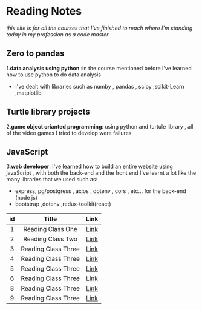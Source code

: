 # Reading Notes
*this site is for all the courses that I've finished to reach where I'm standing today in my profession as a code master*

## Zero to pandas 
1.**data analysis using python** :in the course mentioned before I've learned how to use python to do data analysis
* I've dealt with libraries such as numby , pandas , scipy ,scikit-Learn ,matplotlib
## Turtle library projects
2.**game object orianted programming**: using python and turtule library , all of the video games I tried to develop were failures
## JavaScript
3.**web developer**: I've learned how to build an entire website using javaScript , with both the back-end and the front end
I've learnt a lot like the many libraries that we used such as:
* express, pg/postgress , axios , dotenv , cors , etc... for the back-end (node js)
* bootstrap ,dotenv ,redux-toolkit(react)

|  id      | Title | Link   |
|:----:   |:----: | :----:   |
|1| Reading Class One| [Link](https://github.com/issawiold/reading-notes/tree/main/class%201)|
|2| Reading Class Two| [Link](https://github.com/issawiold/reading-notes/tree/main/class%202)|
|3| Reading Class Three| [Link](https://github.com/issawiold/reading-notes/tree/main/class%203)|
|4| Reading Class Three| [Link](https://github.com/issawiold/reading-notes/tree/main/class%204)|
|5| Reading Class Three| [Link](https://github.com/issawiold/reading-notes/tree/main/class%205)|
|6| Reading Class Three| [Link](https://github.com/issawiold/reading-notes/tree/main/class%206)|
|8| Reading Class Three| [Link](https://github.com/issawiold/reading-notes/tree/main/class%208)|
|9| Reading Class Three| [Link](https://github.com/issawiold/reading-notes/tree/main/class%209)|

